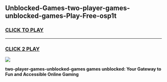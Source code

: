 
## Unblocked-Games-two-player-games-unblocked-games-Play-Free-osp1t
<h3>
<a href="https://premium76.site?title=two-player-games-unblocked-games&ref=17A">CLICK TO PLAY</a></h3>
<hr>

<h3>
<a href="https://premium76.site?title=two-player-games-unblocked-games&ref=17A">CLICK 2 PLAY</a>
  
</h3>

<a href="https://premium76.site?title=two-player-games-unblocked-games&ref=17A"><img src="https://clearcache.store/games.png"></a>


**two-player-games-unblocked-games games unblocked: Your Gateway to Fun and Accessible Online Gaming**
